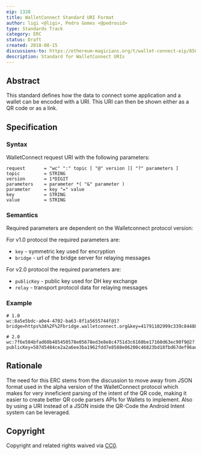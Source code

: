 ```yaml
---
eip: 1328
title: WalletConnect Standard URI Format
author: ligi <@ligi>, Pedro Gomes <@pedrouid>
type: Standards Track
category: ERC
status: Draft
created: 2018-08-15
discussions-to: https://ethereum-magicians.org/t/wallet-connect-eip/850
description: Standard for WalletConnect URIs
---
```


## Abstract

This standard defines how the data to connect some application and a wallet can be encoded with a URI. This URI can then be shown either as a QR code or as a link.

## Specification

### Syntax

WalletConnect request URI with the following parameters:

    request       = "wc" ":" topic [ "@" version ][ "?" parameters ]
    topic         = STRING
    version       = 1*DIGIT
    parameters    = parameter *( "&" parameter )
    parameter     = key "=" value
    key           = STRING
    value         = STRING

### Semantics

Required parameters are dependent on the Walletconnect protocol version:

For v1.0 protocol the required parameters are:
- `key` - symmetric key used for encryption
- `bridge` - url of the bridge server for relaying messages

For v2.0 protocol the required parameters are:
- `publicKey` - public key used for DH key exchange
- `relay` - transport protocol data for relaying messages


### Example

```
# 1.0
wc:8a5e5bdc-a0e4-4702-ba63-8f1a5655744f@1?bridge=https%3A%2F%2Fbridge.walletconnect.org&key=41791102999c339c844880b23950704cc43aa840f3739e365323cda4dfa89e7a

# 2.0
wc:7f6e504bfad60b485450578e05678ed3e8e8c4751d3c6160be17160d63ec90f9@2?publicKey=587d5484ce2a2a6ee3ba1962fdd7e8588e06200c46823bd18fbd67def96ad303&relay=%7B%22protocol%22%3A%22waku%22%7D
```

## Rationale

The need for this ERC stems from the discussion to move away from JSON format used in the alpha version of the WalletConnect protocol which makes for very inneficient parsing of the intent of the QR code, making it easier to create better QR code parsers APIs for Wallets to implement. Also by using a URI instead of a JSON inside the QR-Code the Android Intent system can be leveraged.

## Copyright

Copyright and related rights waived via [CC0](https://creativecommons.org/publicdomain/zero/1.0/).
